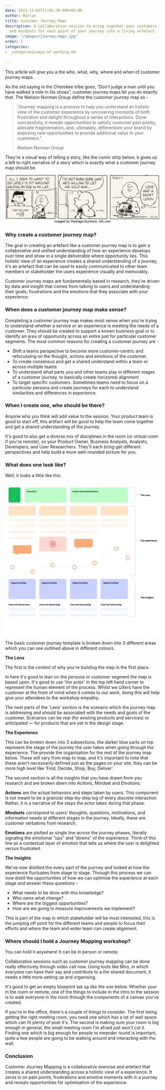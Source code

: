 ```yaml
---
date: 2021-11-02T11:01:20.000+00:00
author: Martyn
title: Customer Journey Maps
description: A collaborative session to bring together your customers thoughts, feelings
  and mindsets for each point of your journey into a living artefact.
image: "/images/journey-maps.jpg"
order: 1
categories:
- _categories/ways-of-working.md

---
```

This article will give you a the who, what, why, where and when of customer journey maps.

As the old saying in the Cherokee tribe goes, “Don’t judge a man until you have walked a mile in his shoes”, customer journey maps let you do exactly that. The Nielson Norman Group define the customer journey map as -

> "Journey mapping is a process to help you understand an holistic view of the customer experience by uncovering moments of both frustration and delight throughout a series of interactions. Done successfully, it reveals opportunities to satisfy customer pain points, alleviate fragmentation, and, ultimately, differentiate your brand by exposing new opportunities to provide additional value to your customers."
>
> Nielson Norman Group

They're a visual way of telling a story, like the comic strip below, it gives us a left to right narrative of a story which is exactly what a customer journey map should be.

![](/images/comic-strip.png)

### Why create a customer journey map?

The goal in creating an artefact like a customer journey map is to gain a collaborative and unified understanding of how an experience develops over time and show in a single deliverable where opportunity lies. This holistic view of an experience creates a shared understanding of a journey, it's an artefact that can be used to easily communicated to other team members or stakeholder the users experience visually and memorably.

Customer journey maps are fundamentally based in research, they're driven by data and insight that comes from talking to users and understanding their goals, frustrations and the emotions that they associate with your experience.

### When does a customer journey map make sense?

Completing a customer journey map makes most sense when you're trying to understand whether a service or an experience is meeting the needs of a customer. They should be created to support a known business goal or to identify an area of opportunity across an entire just for particular customer segments. The most common reasons for creating a customer journey are -

* Shift a teams perspective to become more customer-centric and refocussing on the thought, actions and emotions of the customer.
* To create consensus and get a shared understand within a team or across multiple teams
* To understand what parts you and other teams play in different stages of a customer journey, to basically create horizontal alignment
* To target specific customers. Sometimes teams need to focus on a particular persona and create journeys for each to understand similarities and differences in experience.

### When I create one, who should be there?

Anyone who you think will add value to the session. Your product team is good to start off, this artifact will be good to help the team come together and get a shared understanding of the journey.

It's good to also get a diverse mix of disciplines in the room (or virtual room if you're remote), so your Product Owner, Business Analysts, Analysts, Developers, and User Researchers. They'll each bring get different perspectives and help build a more well-rounded picture for you.

### What does one look like?

Well, it looks a little like this.

![](/images/customer-journey-map.jpg)

The basic customer journey template is broken down into 3 different areas which you can see outlined above in different colours.

**The Lens**

The first is the context of why you're building the map in the first place.

In here it's good to lean on the persona or customer segment the map is based upon. It's good to use 'the actor' in the top left hand corner to represent the human element of the process. Whilst we UXers have the customer at the front of mind when it comes to our work, doing this will help give your attendees to the workshop empathy.

The next parts of the 'Lens' section is the scenario which the journey map is addressing and should be associated with the needs and goals of the customer. Scenarios can be real (for existing products and services) or anticipated — for products that are yet in the design stage.

**The Experience**

This can be broken down into 3 subsections, the darker blue parts on top represent the stage of the journey the user takes when going through the experience. The provide the organisation for the rest of the journey map below. These will vary from map to map, and it's important to note that these aren't necessarily defined just as the pages on your site, they can be more high level like 'Find, Decide, Shop, Buy, Deliver'.

The second section is all the insights that you have drawn from you research and are broken down into Actions, Mindset and Emotions.

**Actions** are the actual behaviors and steps taken by users. This component is not meant to be a granular step-by-step log of every discrete interaction. Rather, it is a narrative of the steps the actor takes during that phase.

**Mindsets** correspond to users’ thoughts, questions, motivations, and information needs at different stages in the journey. Ideally, these are customer verbatims from research.

**Emotions** are plotted as single line across the journey phases, literally signaling the emotional “ups” and “downs” of the experience. Think of this line as a contextual layer of emotion that tells us where the user is delighted versus frustrated.

**The Insights**

We've now distilled the every part of the journey and looked at how the experience fluctuates from stage to stage. Through this process we can now distill the opportunities of how we can optimise the experience at each stage and answer these questions -

* What needs to be done with this knowledge?
* Who owns what change?
* Where are the biggest opportunities?
* How are we going to measure improvements we implement?

This is part of the map in which stakeholder will be most interested, this is the jumping off point for the different teams and people to focus their efforts and where the team and wider team can create alignment.

### Where should I hold a Journey Mapping workshop?

You can hold it anywhere! It can be in person or remote.

Collaborative sessions such as customer journey mapping can be done really effectively through video call now. Using tools like Miro, in which everyone can have their say and contribute to a the shared document, it needs a little more setting up and organising.

It's good to get an empty blueprint set up like the one below. Whether your in the room or remote, one of the things to include in the intro to the session is to walk everyone in the room through the components of a canvas you've created.

If you're in the office, there's a couple of things to consider. The first being getting the right meeting room, you need one which has a lot of wall space which can fit plenty of post it's. The second is making sure your room is big enough in general, the small meeting room I'm afraid just won't cut it. Finding one which is big enough for people to meander round is important, quite a few people are going to be walking around and interacting with the wall.

### Conclusion

Customer Journey Mapping is a collaborative exercise and artefact that creates a shared understanding across a holistic view of a experience. It zeros in on pain points, frustrations and emotive moments with in a journey and reveals opportunities for optimisation of the experience.